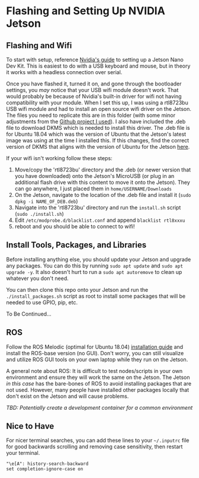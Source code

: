 # Flashing and Setting Up NVIDIA Jetson

## Flashing and Wifi
To start with setup, reference [Nvidia's guide](https://developer.nvidia.com/embedded/learn/get-started-jetson-nano-devkit#intro) to setting up a Jetson Nano Dev Kit. This is easiest to do with a USB keyboard and mouse, but in theory it works with a headless connection over serial. 

Once you have flashed it, turned it on, and gone through the bootloader settings, you *may* notice that your USB wifi module doesn't work. That would probably be because of Nvidia's built-in driver for wifi not having compatibility with your module. When I set this up, I was using a rtl8723bu USB wifi module and had to install an open source wifi driver on the Jetson. The files you need to replicate this are in this folder (with some minor adjustments from the [Github project I used](https://github.com/lwfinger/rtl8723bu/tree/master)). I also have included the .deb file to download DKMS which is needed to install this driver. The .deb file is for Ubuntu 18.04 which was the version of Ubuntu that the Jetson's latest image was using at the time I installed this. If this changes, find the correct version of DKMS that aligns with the version of Ubuntu for the Jetson [here](https://launchpad.net/ubuntu/+source/dkms).

If your wifi isn't working follow these steps:
1. Move/copy the 'rtl8723bu' directory and the .deb (or newer version that you have downloaded) onto the Jetson's MicroUSB (or plug in an additional flash drive with this content to move it onto the Jetson). They can go anywhere, I just placed them in `home/USERNAME/Downloads`
2. On the Jetson, navigate to the location of the .deb file and install it (`sudo dpkg -i NAME_OF_DEB.deb`)
3. Navigate into the 'rtl8723bu' directory and run the `install.sh` script (`sudo ./install.sh`)
4. Edit `/etc/modprobe.d/blacklist.conf` and  append `blacklist rtl8xxxu`
5. reboot and you should be able to connect to wifi!

## Install Tools, Packages, and Libraries
Before installing anything else, you should update your Jetson and upgrade any packages. You can do this by running `sudo apt update` and `sudo apt upgrade -y`. It also doesn't hurt to run a `sudo apt autoremove` to clean up whatever you don't need.

You can then clone this repo onto your Jetson and run the `./install_packages.sh` script as root to install some packages that will be needed to use GPIO, pip, etc.

To Be Continued...

## ROS
Follow the ROS Melodic (optimal for Ubuntu 18.04) [installation guide](http://wiki.ros.org/melodic/Installation/Ubuntu) and install the ROS-base version (no GUI). Don't worry, you can still visualize and utilize ROS GUI tools on your own laptop while they run on the Jetson.

A general note about ROS: It is difficult to test nodes/scripts in your own environment and ensure they will work the same on the Jetson. The Jetson *in this case* has the bare-bones of ROS to avoid installing packages that are not used. However, many people have installed other packages locally that don't exist on the Jetson and will cause problems.

*TBD: Potentially create a development container for a common environment*

## Nice to Have
For nicer terminal searches, you can add these lines to your `~/.inputrc` file for good backwards scrolling and removing case sensitivity, then restart your terminal.
```
"\e[A": history-search-backward
set completion-ignore-case on
```

